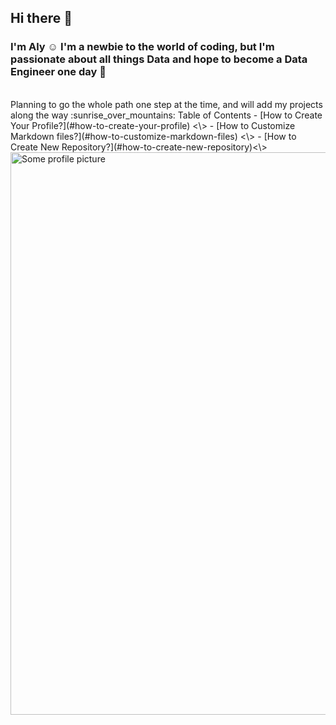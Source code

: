 ## Hi there 👋
### I'm Aly :relaxed: I'm a newbie to the world of coding, but I'm passionate about all things Data and hope to become a Data Engineer one day :beginner:
<!-- blank line -->
<br>
<!-- blank line -->
Planning to go the whole path one step at the time, and will add my projects along the way :sunrise_over_mountains:
Table of Contents
- [How to Create Your Profile?](#how-to-create-your-profile) <\> 
- [How to Customize Markdown files?](#how-to-customize-markdown-files) <\> 
- [How to Create New Repository?](#how-to-create-new-repository)<\> 

<img width = "900" alt="Some profile picture" scr="C:\Users\elald\Documents\Alyona\Career change\GitHub\profile picture.avif">
<!--
**DDataAly/DDataAly** is a ✨ _special_ ✨ repository because its `README.md` (this file) appears on your GitHub profile.

Here are some ideas to get you started:

- 🔭 I’m currently working on ...
- 🌱 I’m currently learning ...
- 👯 I’m looking to collaborate on ...
- 🤔 I’m looking for help with ...
- 💬 Ask me about ...
- 📫 How to reach me: ...
- 😄 Pronouns: ...
- ⚡ Fun fact: ...
-->
